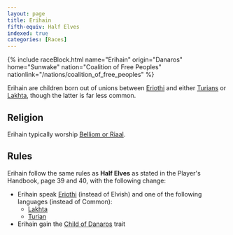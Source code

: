 ```yaml
---
layout: page
title: Erihain
fifth-equiv: Half Elves
indexed: true
categories: [Races]
---
```


{% include raceBlock.html name="Erihain" origin="Danaros" home="Sunwake" nation="Coalition of Free Peoples" nationlink="/nations/coalition_of_free_peoples" %}

Erihain are children born out of unions between [Eriothi](/races/eriothi) and either [Turians](/races/turians) or [Lakhta](/races/lakhta), though the latter is
far less common.

## Religion

Erihain typically worship [Belliom or Riaal](/pantheons/the_unscathed).

## Rules

Erihain follow the same rules as **Half Elves** as stated in the Player's Handbook, page 39 and 40, with the following change:

- Erihain speak [Eriothi](/general/languages) (instead of Elvish) and one of the following languages (instead of Common):
  - [Lakhta](/general/languages)
  - [Turian](/general/languages)
- Erihain gain the [Child of Danaros](/rules/child_of_danaros) trait
